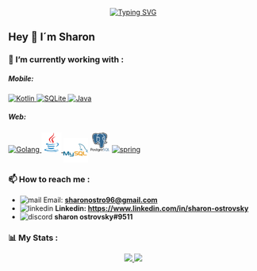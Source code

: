 


<!--
**sharonOstrovsky/sharonOstrovsky** is a ✨ _special_ ✨ repository because its `README.md` (this file) appears on your GitHub profile.

Here are some ideas to get you started:

- 🔭 I’m currently working on ...
- 🌱 I’m currently learning ...
- 👯 I’m looking to collaborate on ...
- 🤔 I’m looking for help with ...
- 💬 Ask me about ...
- 📫 How to reach me: ...
- 😄 Pronouns: ...
- ⚡ Fun fact: ...
-->



<p align="center">
 <a href="https://git.io/typing-svg"><img src="https://readme-typing-svg.demolab.com?font=Fira+Code&duration=2000&color=F75C7E&center=true&vCenter=true&multiline=true&width=435&height=150&lines=Sharon+Ostrovsky;Software+Developer;and;Android+Developer" alt="Typing SVG" /></a>
</p>


## Hey 👋 I´m Sharon


### 🔭 I’m currently working with :

##### Mobile: 
<p align="left"> 
  <a href="https://www.figma.com/" target="_blank" rel="noreferrer">   
   
   <a href="https://kotlinlang.org/" target="_blank" rel="noreferrer"> 
  <img src="https://www.vectorlogo.zone/logos/kotlinlang/kotlinlang-ar21.svg" alt="Kotlin" width="60" height="60"/> </a>
   
   <a href="https://sqlite.org/index.html" target="_blank" rel="noreferrer"> 
  <img src="https://www.vectorlogo.zone/logos/sqlite/sqlite-ar21.svg" alt="SQLite" width="60" height="60"/> </a>
   
   <a href="https://www.java.com" target="_blank" rel="noreferrer"> 
  <img src="https://www.vectorlogo.zone/logos/java/java-horizontal.svg" alt="Java" width="40" height="40"/> </a>

 </p>
 
 ##### Web:

<p align="left"> 
  <a href="https://www.figma.com/" target="_blank" rel="noreferrer"> 

  <a href="https://go.dev/" target="_blank" rel="noreferrer"> 
  <img src="https://www.vectorlogo.zone/logos/golang/golang-official.svg" alt="Golang" width="60" height="60"/> </a>
   
  <a href="https://www.java.com" target="_blank" rel="noreferrer"> 
  <img src="https://raw.githubusercontent.com/devicons/devicon/master/icons/java/java-original.svg" alt="java" width="40" height="40"/> </a> 
  
  <a href="https://www.mysql.com/" target="_blank" rel="noreferrer"> 
<img src="https://raw.githubusercontent.com/devicons/devicon/master/icons/mysql/mysql-original-wordmark.svg" alt="mysql" width="50" height="50" align="center" margin-left="10px"/></a>
  
  <a href="https://www.postgresql.org" target="_blank" rel="noreferrer"> 
  <img src="https://raw.githubusercontent.com/devicons/devicon/master/icons/postgresql/postgresql-original-wordmark.svg" alt="postgresql" width="40" height="40"/></a> 
  
  <a href="https://spring.io/" target="_blank" rel="noreferrer"> 
  <img src="https://www.vectorlogo.zone/logos/springio/springio-icon.svg" alt="spring" width="40" height="40"/> </a> 
<!--   

  <a href="https://es.reactjs.org/" target="_blank" rel="noreferrer"> 
  <img src="https://www.vectorlogo.zone/logos/reactjs/reactjs-icon.svg" alt="react" width="40" height="40"/> </a> 

  <a href="https://developer.mozilla.org/en-US/docs/Web/JavaScript" target="_blank" rel="noreferrer"> 
  <img src="https://raw.githubusercontent.com/devicons/devicon/master/icons/javascript/javascript-original.svg" alt="javascript" width="40" height="40"/></a>
  
  -->
  
 </p>
 
 ##### Others:

<p align="left"> 
  <a href="https://www.figma.com/" target="_blank" rel="noreferrer"> 
   
  <a href="https://git-scm.com/" target="_blank" rel="noreferrer"> 
  <img src="https://www.vectorlogo.zone/logos/git-scm/git-scm-icon.svg" alt="git" width="40" height="40"/> </a> 

  <a href="https://postman.com" target="_blank" rel="noreferrer"> 
  <img src="https://www.vectorlogo.zone/logos/getpostman/getpostman-icon.svg" alt="postman" width="40" height="40"/> </a> 
 
 </p>
 
<!--
### 🔭 I’m currently working with :

<p align="left"> 
  <a href="https://www.figma.com/" target="_blank" rel="noreferrer"> 
   
   
   
   <a href="https://kotlinlang.org/" target="_blank" rel="noreferrer"> 
  <img src="https://www.vectorlogo.zone/logos/kotlinlang/kotlinlang-ar21.svg" alt="Kotlin" width="40" height="40"/> </a>
   
   <a href="https://sqlite.org/index.html" target="_blank" rel="noreferrer"> 
  <img src="https://www.vectorlogo.zone/logos/sqlite/sqlite-ar21.svg" alt="SQLite" width="40" height="40"/> </a>
  
  <a href="https://git-scm.com/" target="_blank" rel="noreferrer"> 
  <img src="https://www.vectorlogo.zone/logos/git-scm/git-scm-icon.svg" alt="git" width="40" height="40"/> </a> 
  
  <a href="https://www.java.com" target="_blank" rel="noreferrer"> 
  <img src="https://raw.githubusercontent.com/devicons/devicon/master/icons/java/java-original.svg" alt="java" width="40" height="40"/> </a> 
  
  <a href="https://www.mysql.com/" target="_blank" rel="noreferrer"> 
<img src="https://raw.githubusercontent.com/devicons/devicon/master/icons/mysql/mysql-original-wordmark.svg" alt="mysql" width="50" height="50" align="center" margin-left="10px"/></a>
  
  <a href="https://www.postgresql.org" target="_blank" rel="noreferrer"> 
  <img src="https://raw.githubusercontent.com/devicons/devicon/master/icons/postgresql/postgresql-original-wordmark.svg" alt="postgresql" width="40" height="40"/></a> 
  
  <a href="https://postman.com" target="_blank" rel="noreferrer"> 
  <img src="https://www.vectorlogo.zone/logos/getpostman/getpostman-icon.svg" alt="postman" width="40" height="40"/> </a> 
  
  <a href="https://spring.io/" target="_blank" rel="noreferrer"> 
  <img src="https://www.vectorlogo.zone/logos/springio/springio-icon.svg" alt="spring" width="40" height="40"/> </a> 
   
  <a href="https://es.reactjs.org/" target="_blank" rel="noreferrer"> 
  <img src="https://www.vectorlogo.zone/logos/reactjs/reactjs-icon.svg" alt="react" width="40" height="40"/> </a> 

   
  <a href="https://developer.mozilla.org/en-US/docs/Web/JavaScript" target="_blank" rel="noreferrer"> 
  <img src="https://raw.githubusercontent.com/devicons/devicon/master/icons/javascript/javascript-original.svg" alt="javascript" width="40" height="40"/></a>
   
 </p>
-->

### 📫 How to reach me :

* <img src="https://www.vectorlogo.zone/logos/gmail/gmail-icon.svg" alt="mail" width="15" height="15"/>   Email: **sharonostro96@gmail.com** 
* <img src="https://www.vectorlogo.zone/logos/linkedin/linkedin-icon.svg" alt="linkedin" width="15" height="15"/>   **Linkedin: https://www.linkedin.com/in/sharon-ostrovsky**
* <img src="https://www.vectorlogo.zone/logos/discordapp/discordapp-tile.svg" alt="discord" width="15" height="15"/>  **sharon ostrovsky#9511**
  
  

### 📊 My Stats :
  
 <p align="center">
<a href="https://github.com/ArisGuimera">
  <img height="180em" src="https://github-readme-stats-eight-theta.vercel.app/api?username=sharonOstrovsky&show_icons=true&theme=synthwave&include_all_commits=true&count_private=true"/>
  <img height="180em" src="https://github-readme-stats-eight-theta.vercel.app/api/top-langs/?username=sharonOstrovsky&layout=compact&langs_count=8&theme=synthwave"/>
</a>
</p>
  <!-- 
<p align="center"> 
  Visitor count<br>
  <img src="https://profile-counter.glitch.me/naveenverma1/count.svg" />
</p>

-->
  
  
  <!--

https://www.vectorlogo.zone/logos/reactjs/reactjs-icon.svg

https://es.reactjs.org/

<a href="https://es.reactjs.org/" target="_blank" rel="noreferrer"> 
<img src="https://www.vectorlogo.zone/logos/reactjs/reactjs-icon.svg" alt="git" width="40" height="40"/> </a> 


<h3 align="left">Languages and Tools:</h3>
<p align="left"> 
<a href="https://www.w3schools.com/css/" target="_blank" rel="noreferrer"> 
<img src="https://raw.githubusercontent.com/devicons/devicon/master/icons/css3/css3-original-wordmark.svg" alt="css3" width="40" height="40"/> </a> 

<a href="https://www.docker.com/" target="_blank" rel="noreferrer"> 
<img src="https://raw.githubusercontent.com/devicons/devicon/master/icons/docker/docker-original-wordmark.svg" alt="docker" width="40" height="40"/> </a> 

<a href="https://git-scm.com/" target="_blank" rel="noreferrer"> 
<img src="https://www.vectorlogo.zone/logos/git-scm/git-scm-icon.svg" alt="git" width="40" height="40"/> </a> 

<a href="https://heroku.com" target="_blank" rel="noreferrer"> 
<img src="https://www.vectorlogo.zone/logos/heroku/heroku-icon.svg" alt="heroku" width="40" height="40"/> </a> 

<a href="https://www.w3.org/html/" target="_blank" rel="noreferrer"> 
<img src="https://raw.githubusercontent.com/devicons/devicon/master/icons/html5/html5-original-wordmark.svg" alt="html5" width="40" height="40"/> </a> 

<a href="https://www.java.com" target="_blank" rel="noreferrer"> 
<img src="https://raw.githubusercontent.com/devicons/devicon/master/icons/java/java-original.svg" alt="java" width="40" height="40"/> </a> 

<a href="https://www.linux.org/" target="_blank" rel="noreferrer"> 
<img src="https://raw.githubusercontent.com/devicons/devicon/master/icons/linux/linux-original.svg" alt="linux" width="40" height="40"/> </a> 

<a href="https://www.mysql.com/" target="_blank" rel="noreferrer"> 
<img src="https://raw.githubusercontent.com/devicons/devicon/master/icons/mysql/mysql-original-wordmark.svg" alt="mysql" width="40" height="40"/> </a> 

<a href="https://www.postgresql.org" target="_blank" rel="noreferrer"> 
<img src="https://raw.githubusercontent.com/devicons/devicon/master/icons/postgresql/postgresql-original-wordmark.svg" alt="postgresql" width="40" height="40"/> </a> 

<a href="https://postman.com" target="_blank" rel="noreferrer"> 
<img src="https://www.vectorlogo.zone/logos/getpostman/getpostman-icon.svg" alt="postman" width="40" height="40"/> </a> 

<a href="https://spring.io/" target="_blank" rel="noreferrer"> 
<img src="https://www.vectorlogo.zone/logos/springio/springio-icon.svg" alt="spring" width="40" height="40"/> </a> 

<a href="https://www.sqlite.org/" target="_blank" rel="noreferrer"> 
<img src="https://www.vectorlogo.zone/logos/sqlite/sqlite-icon.svg" alt="sqlite" width="40" height="40"/> </a> </p>

-->
